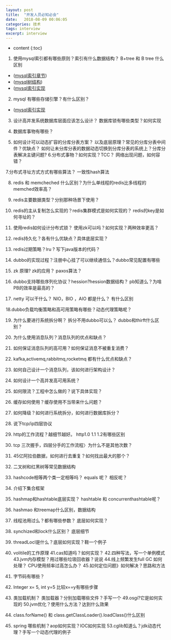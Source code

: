 ```yaml
---
layout: post
title:  "开发人员必知必会"
date:   2018-08-09 00:06:05
categories: 技术
tags: interview
excerpt: interview
---
```


* content
{:toc}



1. 使用mysql索引都有哪些原则？索引有什么数据结构？ B+tree 和 B tree 什么区别 
  - ([mysql索引章节](http://nivelle.me/2017/05/04/索引/))
  - ([mysql树结构](http://blog.jobbole.com/111680/))
  - ([mysql索引实现](https://www.cnblogs.com/zlcxbb/p/5757245.html)
  
2. mysql 有哪些存储引擎？有什么区别？ 
  - ([mysql索引实现](https://www.cnblogs.com/changna1314/p/6878900.html)
 
3. 设计高并发系统数据库层面应该怎么设计？ 数据库锁有哪些类型？如何实现

4. 数据库事物有哪些？

5. 如何设计可以动态扩容的分库分表方案？ 以及底层原理？常见的分库分表中间件？优缺点？ 如何让未分库分表的数据动态切换到分库分表的系统上？分库分表解决主键问题?
6.分布式事物？如何实现？TCC？ 网络出现问题，如何容错？

7.分布式寻址方式方式有哪些算法？ 一致性hash算法

8. redis 和 memcheched 什么区别？为什么单线程的redis比多线程的memched效率高？

9. redis主要数据类型？分别那种场景下使用？

10. redis的主从复制怎么实现的？redis集群模式是如何实现的？ redis的key是如何寻址的？

11. 使用redis如何设计分布式锁？ 使用zk可以吗？如何实现？两种效率更高？

12. redis持久化？各有什么优缺点？具体底层实现？
13. redis过期策略？lru ? 写下java版本的代码？

14. dubbo的实现过程？注册中心挂了可以继续通信么？dubbo常见配置有哪些

15. zk 原理? zk的应用？ paxos算法？

16. dubbo支持哪些序列化协议？hession?hession数据结构？ pb知道么？为啥PB的效率是最高的？

17. netty 可以干什么？ NIO，BIO ，AIO 都是什么？ 有什么区别

18.dubbo负载均衡策略和高可用策略有哪些？动态代理策略呢？

19. 为什么要进行系统拆分啊？ 拆分不用dubbo可以么？ dubbo和thirft什么区别？

20. 为什么使用消息队列？消息队列的优点和缺点？

21. 如何保证消息队列的高可用？如何保证消息不被重复消费？

22. kafka,activemq,rabbitmq,rocketmq 都有什么优点和缺点？

23. 如何自己设计一个消息队列，该如何进行架构设计？ 

24. 如何设计一个高并发高可用系统？

25. 如何限流？工程中怎么做的？说下具体实现？

26. 缓存如何使用？缓存使用不当带来什么问题？

27. 如何降级？如何进行系统拆分，如何进行数据库拆分？

28. 说下tcp/ip四层协议

29. http的工作流程？越细节越好。  http1.0 1.1 1.2有哪些区别

30. tcp 三次握手，四层分手的工作流程〉为什么不是其他次数？

31. 45亿阿拉伯数据，如何进行去重复？如何找出最大的那个？

32. 二叉树和红黑树等常见数据结构

33. hashcode相等两个类一定相等吗？ equals 呢？ 相反呢？

34. 介绍下集合框架

35. hashmap和hashtable底层实现？ hashtable 和 concurrenthashtable呢？

36. hashmao 和treemap什么区别，数据结构

37. 线程池用过么？都有哪些参数？ 底层如何实现？
38. synchized和lock什么区别？ 底层细节
39. threadLocl是什么？底层如何实现？鞋一个例子
40. volitile的工作原理
41.cas知道吗？如何实现？
42.四种写法，写一个单例模式
43.jvm内存模型？用过哪些垃圾回收器？说说
44.线上频繁发生full GC 如何处理？ CPU使用频率过高怎么办？
45.如何定位问题》如何解决？思路和方法
46. 字节码有哪些？
47. Integer x= 5, int y=5 比较x==y有哪些步骤
48. 类加载机制？ 类加载器？分别加载哪些文件？手写一个
49.osgi?它是如何实现的
50.jvm优化？使用什么方法？达到什么效果
51. class.forName() 和 class.getClassLoader().loadClass()什么区别
52. spring 哪些机制？aop如何实现？IOC如何实现
53.cglib知道么？jdk动态代理？手写一个动态代理的例子

